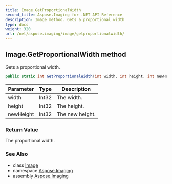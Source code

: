 ```yaml
---
title: Image.GetProportionalWidth
second_title: Aspose.Imaging for .NET API Reference
description: Image method. Gets a proportional width
type: docs
weight: 320
url: /net/aspose.imaging/image/getproportionalwidth/
---
```

## Image.GetProportionalWidth method

Gets a proportional width.

```csharp
public static int GetProportionalWidth(int width, int height, int newHeight)
```

| Parameter | Type | Description |
| --- | --- | --- |
| width | Int32 | The width. |
| height | Int32 | The height. |
| newHeight | Int32 | The new height. |

### Return Value

The proportional width.

### See Also

* class [Image](../)
* namespace [Aspose.Imaging](../../image/)
* assembly [Aspose.Imaging](../../../)


